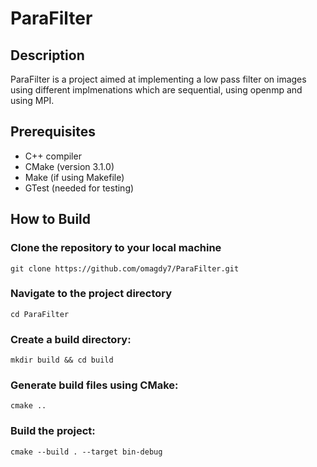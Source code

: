 # ParaFilter

## Description
ParaFilter is a project aimed at implementing a low pass filter on images using different implmenations which are sequential, using openmp and using MPI.

## Prerequisites
- C++ compiler
- CMake (version 3.1.0)
- Make (if using Makefile)
- GTest (needed for testing)

## How to Build
### Clone the repository to your local machine
```
git clone https://github.com/omagdy7/ParaFilter.git
```
### Navigate to the project directory
```
cd ParaFilter
```
### Create a build directory:
```
mkdir build && cd build
```
### Generate build files using CMake:
```
cmake ..
```
### Build the project:
```
cmake --build . --target bin-debug
```

